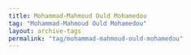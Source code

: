 ```yaml
---
title: Mohammad-Mahmoud Ould Mohamedou
tag: "Mohammad-Mahmoud Ould Mohamedou"
layout: archive-tags
permalink: "tag/mohammad-mahmoud-ould-mohamedou"
---
```

